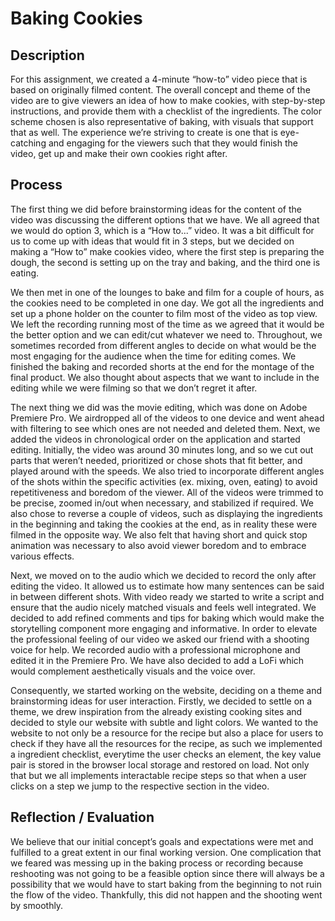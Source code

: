 # Baking Cookies

## Description

For this assignment, we created a 4-minute “how-to” video piece that is based on originally filmed content. The overall concept and theme of the video are to give viewers an idea of how to make cookies, with step-by-step instructions, and provide them with a checklist of the ingredients. The color scheme chosen is also representative of baking, with visuals that support that as well. The experience we’re striving to create is one that is eye-catching and engaging for the viewers such that they would finish the video, get up and make their own cookies right after.

## Process

The first thing we did before brainstorming ideas for the content of the video was discussing the different options that we have. We all agreed that we would do option 3, which is a “How to...” video. It was a bit difficult for us to come up with ideas that would fit in 3 steps, but we decided on making a “How to” make cookies video, where the first step is preparing the dough, the second is setting up on the tray and baking, and the third one is eating.

We then met in one of the lounges to bake and film for a couple of hours, as the cookies need to be completed in one day. We got all the ingredients and set up a phone holder on the counter to film most of the video as top view. We left the recording running most of the time as we agreed that it would be the better option and we can edit/cut whatever we need to. Throughout, we sometimes recorded from different angles to decide on what would be the most engaging for the audience when the time for editing comes. We finished the baking and recorded shorts at the end for the montage of the final product. We also thought about aspects that we want to include in the editing while we were filming so that we don’t regret it after.

The next thing we did was the movie editing, which was done on Adobe Premiere Pro. We airdropped all of the videos to one device and went ahead with filtering to see which ones are not needed and deleted them. Next, we added the videos in chronological order on the application and started editing. Initially, the video was around 30 minutes long, and so we cut out parts that weren’t needed, prioritized or chose shots that fit better, and played around with the speeds. We also tried to incorporate different angles of the shots within the specific activities (ex. mixing, oven, eating) to avoid repetitiveness and boredom of the viewer. All of the videos were trimmed to be precise, zoomed in/out when necessary, and stabilized if required. We also chose to reverse a couple of videos, such as displaying the ingredients in the beginning and taking the cookies at the end, as in reality these were filmed in the opposite way. We also felt that having short and quick stop animation was necessary to also avoid viewer boredom and to embrace various effects.

Next, we moved on to the audio which we decided to record the only after editing the video. It allowed us to estimate how many sentences can be said in between different shots. With video ready we started to write a script and ensure that the audio nicely matched visuals and feels well integrated. We decided to add refined comments and tips for baking which would make the storytelling component more engaging and informative. In order to elevate the professional feeling of our video we asked our friend with a shooting voice for help. We recorded audio with a professional microphone and edited it in the Premiere Pro. We have also decided to add a LoFi which would complement aesthetically visuals and the voice over.

Consequently, we started working on the website, deciding on a theme and brainstorming ideas for user interaction. Firstly, we decided to settle on a theme, we drew inspiration from the already existing cooking sites and decided to style our website with subtle and light colors. We wanted to the website to not only be a resource for the recipe but also a place for users to check if they have all the resources for the recipe, as such we implemented a ingredient checklist, everytime the user checks an element, the key value pair is stored in the browser local storage and restored on load. Not only that but we all implements interactable recipe steps so that when a user clicks on a step we jump to the respective section in the video.

## Reflection / Evaluation

We believe that our initial concept’s goals and expectations were met and fulfilled to a great extent in our final working version. One complication that we feared was messing up in the baking process or recording because reshooting was not going to be a feasible option since there will always be a possibility that we would have to start baking from the beginning to not ruin the flow of the video. Thankfully, this did not happen and the shooting went by smoothly.
